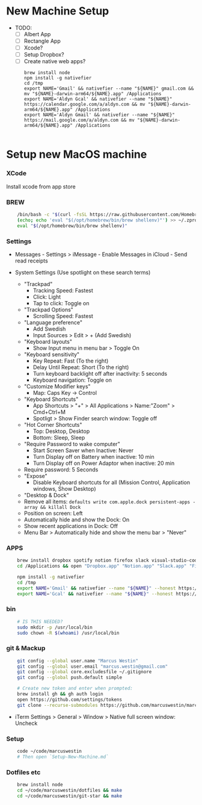 # New Machine Setup

- TODO:
    - [ ] Albert App
    - [ ] Rectangle App
    - [ ] Xcode?
    - [ ] Setup Dropbox?
    - [ ] Create native web apps?
        ```
        brew install node
        npm install -g nativefier
        cd /tmp
        export NAME='Gmail' && nativefier --name "${NAME}" gmail.com && mv "${NAME}-darwin-arm64/${NAME}.app" /Applications
        export NAME='Aldyn Gcal' && nativefier --name "${NAME}" https://calendar.google.com/a/aldyn.com && mv "${NAME}-darwin-arm64/${NAME}.app" /Applications
        export NAME='Aldyn Gmail' && nativefier --name "${NAME}" https://mail.google.com/a/aldyn.com && mv "${NAME}-darwin-arm64/${NAME}.app" /Applications
	```

Setup new MacOS machine
=======================

### XCode

Install xcode from app store

### BREW
```bash
	/bin/bash -c "$(curl -fsSL https://raw.githubusercontent.com/Homebrew/install/HEAD/install.sh)"
	(echo; echo 'eval "$(/opt/homebrew/bin/brew shellenv)"') >> ~/.zprofile
	eval "$(/opt/homebrew/bin/brew shellenv)"
```

### Settings

- Messages
        - Settings > iMessage
            - Enable Messages in iCloud
            - Send read receipts

- System Settings (Use spotlight on these search terms)
    - "Trackpad"
        - Tracking Speed: Fastest
        - Click: Light
        - Tap to click: Toggle on
    - "Trackpad Options"
        - Scrolling Speed: Fastest
    - "Language preference"
        - Add Swedish
        - Input Sources > Edit > + (Add Swedish)
    - "Keyboard layouts"
        - Show Input menu in menu bar > Toggle On
    - "Keyboard sensitivity"
        - Key Repeat: Fast (To the right)
        - Delay Until Repeat: Short (To the right)
        - Turn keyboard backlight off after inactivity: 5 seconds
        - Keyboard navigation: Toggle on
    - "Customize Modifier keys"
        - Map: Caps Key -> Control
    - "Keyboard Shortcuts"
        - App Shortcuts > "+" > All Applications > Name:"Zoom" > Cmd+Ctrl+M
        - Spotligt > Show Finder search window: Toggle off
    - "Hot Corner Shortcuts"
        - Top: Desktop, Desktop
        - Bottom: Sleep, Sleep
    - "Require Password to wake computer"
        - Start Screen Saver when Inactive: Never
        - Turn Display off on Battery when inactive: 10 min
        - Turn Display off on Power Adaptor when inactive: 20 min
	- Require password: 5 Seconds
    - "Expose"
        - Disable Keyboard shortcuts for all (Mission Control, Application windows, Show Desktop)
    - "Desktop & Dock"
	- Remove all items: `defaults write com.apple.dock persistent-apps -array && killall Dock`
	- Position on screen: Left
	- Automatically hide and show the Dock: On
	- Show recent applications in Dock: Off
	- Menu Bar > Automatically hide and show the menu bar > "Never"  
  

### APPS
```bash
	brew install dropbox spotify notion firefox slack visual-studio-code iterm2
	cd /Applications && open "Dropbox.app" "Notion.app" "Slack.app" "Firefox.app" "Spotify.app" "Visual Studio Code.app" "iTerm.app"

    npm install -g nativefier
    cd /tmp
    export NAME='Gmail' && nativefier --name "${NAME}" --honest https://mail.google.com && mv "${NAME}-darwin-arm64/${NAME}.app" /Applications && open /Applications/${NAME}.app
    export NAME='Gcal' && nativefier --name "${NAME}" --honest https://calendar.google.com/ && mv "${NAME}-darwin-arm64/${NAME}.app" /Applications && open /Applications/${NAME}.app
```


### bin
```bash
	# IS THIS NEEDED?
    sudo mkdir -p /usr/local/bin
    sudo chown -R $(whoami) /usr/local/bin
```

### git & Mackup
```bash
    git config --global user.name "Marcus Westin"
    git config --global user.email "marcus.westin@gmail.com"
    git config --global core.excludesfile ~/.gitignore
    git config --global push.default simple

	# Create new token and enter when prompted:
    brew install gh && gh auth login
	open https://github.com/settings/tokens
    git clone --recurse-submodules https://github.com/marcuswestin/marcuswestin.git ~/code/marcuswestin
```



- iTerm Settings > General > Window > Native full screen window: Uncheck

### Setup
```bash
	code ~/code/marcuswestin
    # Then open `Setup-New-Machine.md`
```

### Dotfiles etc
```bash
    brew install node
    cd ~/code/marcuswestin/dotfiles && make
    cd ~/code/marcuswestin/git-star && make
```








